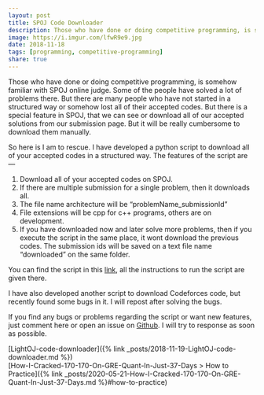 ```yaml
---  
layout: post  
title: SPOJ Code Downloader  
description: Those who have done or doing competitive programming, is somehow familiar with SPOJ online judge...  
image: https://i.imgur.com/lfwR9e9.jpg  
date: 2018-11-18  
tags: [programming, competitive-programming]  
share: true  
---  
```

  
Those who have done or doing competitive programming, is somehow familiar with SPOJ online judge. Some of the people have solved a lot of problems there. But there are many people who have not started in a structured way or somehow lost all of their accepted codes. But there is a special feature in SPOJ, that we can see or download all of our accepted solutions from our submission page. But it will be really cumbersome to download them manually.  
  
So here is I am to rescue. I have developed a python script to download all of your accepted codes in a structured way. The features of the script are —  
  
1. Download all of your accepted codes on SPOJ.  
2. If there are multiple submission for a single problem, then it downloads all.  
3. The file name architecture will be “problemName_submissionId”  
4. File extensions will be cpp for c++ programs, others are on development.  
5. If you have downloaded now and later solve more problems, then if you execute the script in the same place, it wont download the previous codes. The submission ids will be saved on a text file name “downloaded” on the same folder.  
  
You can find the script in this [link](https://github.com/dipta007/spoj-code-downloader), all the instructions to run the script are given there.  
  
I have also developed another script to download Codeforces code, but recently found some bugs in it. I will repost after solving the bugs.  
  
If you find any bugs or problems regarding the script or want new features, just comment here or open an issue on [Github](https://github.com/dipta007/spoj-code-downloader/issues). I will try to response as soon as possible.  
      
  
[LightOJ-code-downloader]({% link _posts/2018-11-19-LightOJ-code-downloader.md %})  
[How-I-Cracked-170-170-On-GRE-Quant-In-Just-37-Days > How to Practice]({% link _posts/2020-05-21-How-I-Cracked-170-170-On-GRE-Quant-In-Just-37-Days.md %}#how-to-practice)